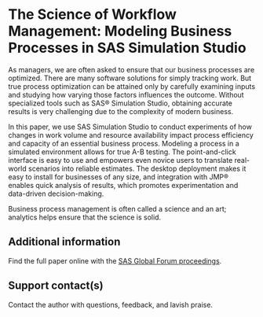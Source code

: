 # The Science of Workflow Management: Modeling Business Processes in SAS Simulation Studio                                                             As managers, we are often asked to ensure that our business processes are optimized. There are many software solutions for simply tracking work. But true process optimization can be attained only by carefully examining inputs and studying how varying those factors influences the outcome. Without specialized tools such as SAS® Simulation Studio, obtaining accurate results is very challenging due to the complexity of modern business. In this paper, we use SAS Simulation Studio to conduct experiments of how changes in work volume and resource availability impact process efficiency and capacity of an essential business process. Modeling a process in a simulated environment allows for true A-B testing. The point-and-click interface is easy to use and empowers even novice users to translate real-world scenarios into reliable estimates. The desktop deployment makes it easy to install for businesses of any size, and integration with JMP® enables quick analysis of results, which promotes experimentation and data-driven decision-making. Business process management is often called a science and an art; analytics helps ensure that the science is solid.## Additional informationFind the full paper online with the [SAS Global Forum proceedings](https://www.sas.com/en_us/events/sas-global-forum/program/proceedings.html).## Support contact(s)Contact the author with questions, feedback, and lavish praise.                                                                                                                                                                                                                                                                                                                                                                                           
